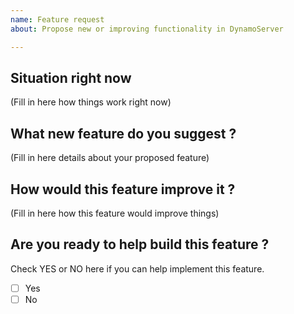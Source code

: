 ```yaml
---
name: Feature request
about: Propose new or improving functionality in DynamoServer

---
```


## Situation right now

(Fill in here how things work right now)

## What new feature do you suggest ?

(Fill in here details about your proposed feature)

## How would this feature improve it ?

(Fill in here how this feature would improve things)

## Are you ready to help build this feature ?

Check YES or NO here if you can help implement this feature.

- [ ] Yes
- [ ] No
